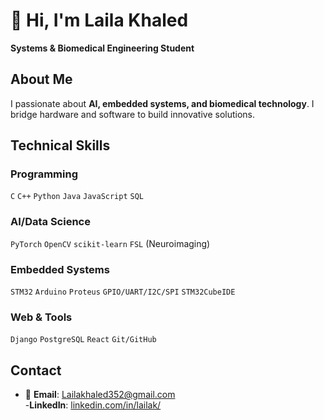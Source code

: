 # 👋 Hi, I'm Laila Khaled

**Systems & Biomedical Engineering Student**  
## About Me
I passionate about **AI, embedded systems, and biomedical technology**. I bridge hardware and software to build innovative solutions.

## Technical Skills  
### **Programming**  
`C` `C++` `Python` `Java` `JavaScript` `SQL`  

### **AI/Data Science**  
`PyTorch` `OpenCV` `scikit-learn` `FSL` (Neuroimaging)  

### **Embedded Systems**  
`STM32` `Arduino` `Proteus` `GPIO/UART/I2C/SPI` `STM32CubeIDE`  

### **Web & Tools**  
`Django` `PostgreSQL` `React` `Git/GitHub`  

## Contact
- 📧 **Email**: [Lailakhaled352@gmail.com](mailto:Lailakhaled352@gmail.com)  
-**LinkedIn**: [linkedin.com/in/lailak/](https://www.linkedin.com/in/lailak/)
